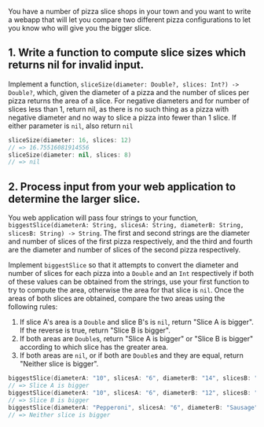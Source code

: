 You have a number of pizza slice shops in your town and you want to write a webapp that will let you compare two different pizza configurations to let you know who will give you the bigger slice.

## 1. Write a function to compute slice sizes which returns nil for invalid input.

Implement a function, `sliceSize(diameter: Double?, slices: Int?) -> Double?`, which, given the diameter of a pizza and the number of slices per pizza returns the area of a slice. For negative diameters and for number of slices less than 1, return nil, as there is no such thing as a pizza with negative diameter and no way to slice a pizza into fewer than 1 slice. If either parameter is `nil`, also return `nil`

```swift
sliceSize(diameter: 16, slices: 12)
// => 16.75516081914556
sliceSize(diameter: nil, slices: 8)
// => nil
```

## 2. Process input from your web application to determine the larger slice.

You web application will pass four strings to your function, `biggestSlice(diameterA: String, slicesA: String, diameterB: String, slicesB: String) -> String`. The first and second strings are the diameter and number of slices of the first pizza respectively, and the third and fourth are the diameter and number of slices of the second pizza respectively.

Implement `biggestSlice` so that it attempts to convert the diameter and number of slices for each pizza into a `Double` and an `Int` respectively if both of these values can be obtained from the strings, use your first function to try to compute the area, otherwise the area for that slice is `nil`. Once the areas of both slices are obtained, compare the two areas using the following rules:

1. If slice A's area is a `Double` and slice B's is `nil`, return "Slice A is bigger". If the reverse is true, return "Slice B is bigger".
2. If both areas are `Double`s, return "Slice A is bigger" or "Slice B is bigger" according to which slice has the greater area.
3. If both areas are `nil`, or if both are `Double`s and they are equal, return "Neither slice is bigger".

```swift
biggestSlice(diameterA: "10", slicesA: "6", diameterB: "14", slicesB: "12")
// => Slice A is bigger
biggestSlice(diameterA: "10", slicesA: "6", diameterB: "12", slicesB: "8")
// => Slice B is bigger
biggestSlice(diameterA: "Pepperoni", slicesA: "6", diameterB: "Sausage", slicesB: "12")
// => Neither slice is bigger
```
